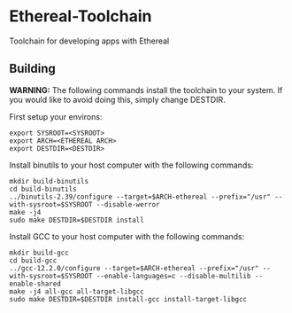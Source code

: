 # Ethereal-Toolchain
Toolchain for developing apps with Ethereal

## Building
**WARNING:** The following commands install the toolchain to your system. If you would like to avoid doing this, simply change DESTDIR.

First setup your environs:
```
export SYSROOT=<SYSROOT>
export ARCH=<ETHEREAL ARCH>
export DESTDIR=<DESTDIR>
```

Install binutils to your host computer with the following commands:
```
mkdir build-binutils
cd build-binutils
../binutils-2.39/configure --target=$ARCH-ethereal --prefix="/usr" --with-sysroot=$SYSROOT --disable-werror
make -j4
sudo make DESTDIR=$DESTDIR install
```

Install GCC to your host computer with the following commands:
```
mkdir build-gcc
cd build-gcc
../gcc-12.2.0/configure --target=$ARCH-ethereal --prefix="/usr" --with-sysroot=$SYSROOT --enable-languages=c --disable-multilib --enable-shared
make -j4 all-gcc all-target-libgcc
sudo make DESTDIR=$DESTDIR install-gcc install-target-libgcc
```
